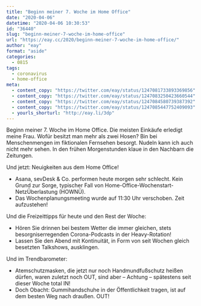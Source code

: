 ```yaml
---
title: "Beginn meiner 7. Woche im Home Office"
date: "2020-04-06"
datetime: "2020-04-06 10:30:53"
id: "36440"
slug: "beginn-meiner-7-woche-im-home-office"
url: "https://eay.cc/2020/beginn-meiner-7-woche-im-home-office/"
author: "eay"
format: "aside"
categories:
  - 0815
tags:
  - coronavirus
  - home-office
meta:
  - content_copy: "https://twitter.com/eay/status/1247081733893369856"
  - content_copy: "https://twitter.com/eay/status/1247083250423660544"
  - content_copy: "https://twitter.com/eay/status/1247084580739387392"
  - content_copy: "https://twitter.com/eay/status/1247085447752409093"
  - yourls_shorturl: "http://eay.li/3dp"
---
```


Beginn meiner 7. Woche im Home Office. Die meisten Einkäufe erledigt meine Frau. Wofür besitzt man mehr als zwei Hosen? Bin bei Menschenmengen im fiktionalen Fernsehen besorgt. Nudeln kann ich auch nicht mehr sehen. In den frühen Morgenstunden klaue in den Nachbarn die Zeitungen.

Und jetzt: Neuigkeiten aus dem Home Office!

- Asana, sevDesk & Co. performen heute morgen sehr schlecht. Kein Grund zur Sorge, typischer Fall von Home-Office-Wochenstart-NetzÜberlastung (HOWNÜ).
- Das Wochenplanungsmeeting wurde auf 11:30 Uhr verschoben. Zeit aufzustehen!

Und die Freizeittipps für heute und den Rest der Woche:

- Hören Sie drinnen bei bestem Wetter die immer gleichen, stets besorgniserregenden Corona-Podcasts in der Heavy-Rotation!
- Lassen Sie den Abend mit Kontinuität, in Form von seit Wochen gleich besetzten Talkshows, ausklingen.

Und im Trendbarometer:

- Atemschutzmasken, die jetzt nur noch Handmundfußschutz heißen dürfen, waren zuletzt noch OUT, sind aber – Achtung – spätestens seit dieser Woche total IN!
- Doch Obacht: Gummihandschuhe in der Öffentlichkeit tragen, ist auf dem besten Weg nach draußen. OUT!
